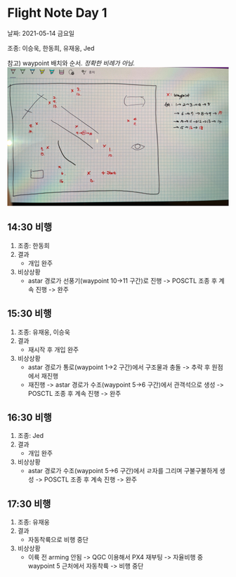 # Flight Note Day 1
날짜: 2021-05-14 금요일

조종: 이승욱, 한동희, 유재웅, Jed

참고) waypoint 배치와 순서. *정확한 비례가 아님.* ![waypoints](./img/mmca_waypoints_2021-05-14.jpg)

## 14:30 비행
1. 조종: 한동희
2. 결과
    - 개입 완주
3. 비상상황
    - astar 경로가 선풍기(waypoint 10->11 구간)로 진행 -> POSCTL 조종 후 계속 진행 -> 완주

## 15:30 비행
1. 조종: 유재웅, 이승욱
2. 결과
    - 재시작 후 개입 완주
3. 비상상황
    - astar 경로가 통로(waypoint 1->2 구간)에서 구조물과 충돌 -> 추락 후 원점에서 재진행
    - 재진행 -> astar 경로가 수조(waypoint 5->6 구간)에서 관객석으로 생성 -> POSCTL 조종 후 계속 진행 -> 완주

## 16:30 비행
1. 조종: Jed
2. 결과
    - 개입 완주
3. 비상상황
    - astar 경로가 수조(waypoint 5->6 구간)에서 ㄹ자를 그리며 구불구불하게 생성 -> POSCTL 조종 후 계속 진행 -> 완주

## 17:30 비행
1. 조종: 유재웅
2. 결과
    - 자동착륙으로 비행 중단
3. 비상상황
    - 이륙 전 arming 안됨 -> QGC 이용해서 PX4 재부팅 -> 자율비행 중 waypoint 5 근처에서 자동착륙 -> 비행 중단